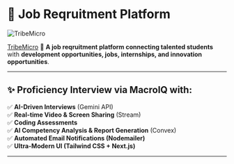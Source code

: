 # 🌟 Job Reqruitment Platform

![TribeMicro](https://github.com/user-attachments/assets/dd2fd33c-e924-4224-aa0e-9c5cdb572a6a)

<a href="jobs.microengineers.org">TribeMicro</a>
🚀 **A job reqruitment platform connecting talented students** with **development opportunities, jobs, internships, and innovation opportunities**.

---

## **✨ Proficiency Interview via MacroIQ with:**

✅ **AI-Driven Interviews** (Gemini API)\
✅ **Real-time Video & Screen Sharing** (Stream)\
✅ **Coding Assessments**\
✅ **AI Competency Analysis & Report Generation** (Convex)\
✅ **Automated Email Notifications (Nodemailer)**\
✅ **Ultra-Modern UI (Tailwind CSS + Next.js)**



---



